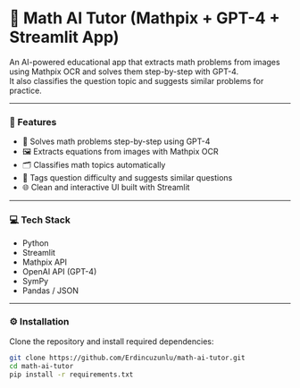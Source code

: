 # 🤖 Math AI Tutor (Mathpix + GPT-4 + Streamlit App)

An AI-powered educational app that extracts math problems from images using Mathpix OCR and solves them step-by-step with GPT-4.  
It also classifies the question topic and suggests similar problems for practice.

---

### 🔧 Features

- 🧠 Solves math problems step-by-step using GPT-4  
- 🖼️ Extracts equations from images with Mathpix OCR  
- 🗂️ Classifies math topics automatically  
- 🎯 Tags question difficulty and suggests similar questions  
- 🌐 Clean and interactive UI built with Streamlit  

---

### 💻 Tech Stack

- Python  
- Streamlit  
- Mathpix API  
- OpenAI API (GPT-4)  
- SymPy  
- Pandas / JSON  

---

### ⚙️ Installation

Clone the repository and install required dependencies:

```bash
git clone https://github.com/Erdincuzunlu/math-ai-tutor.git
cd math-ai-tutor
pip install -r requirements.txt
